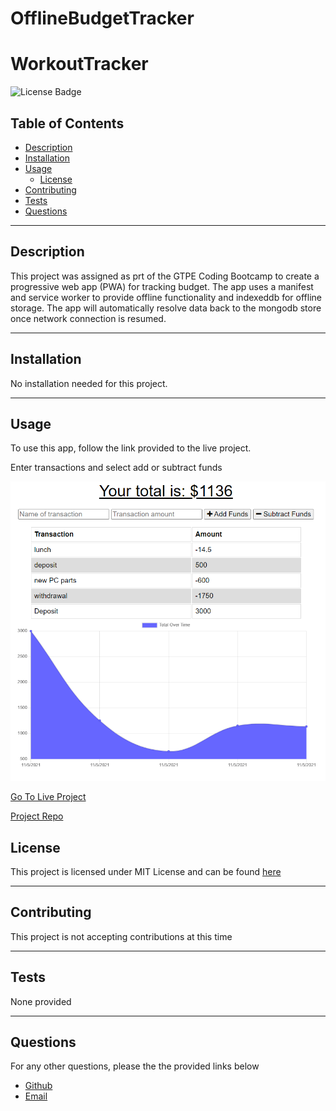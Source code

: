 # OfflineBudgetTracker
# WorkoutTracker
![License Badge](https://img.shields.io/badge/License-MIT-green)

## Table of Contents
* [Description](#description)
* [Installation](#installation)
* [Usage](#usage)
  * [License](#license) 
* [Contributing](#contributing)
* [Tests](#tests)
* [Questions](#questions)

----

## Description
This project was assigned as prt of the GTPE Coding Bootcamp to create a progressive web app (PWA) for tracking budget.
The app uses a manifest and service worker to provide offline functionality and indexeddb for offline storage. The app will automatically resolve data back to the mongodb store once network connection is resumed.

----

## Installation
No installation needed for this project.

----

## Usage
To use this app, follow the link provided to the live project.

Enter transactions and select  add or subtract funds




![Home Screen](./screenshots/homescreen.png)




[Go To Live Project](https://offlinebudgettracker87.herokuapp.com/)

[Project Repo](https://github.com/BerlicTheHunter/OfflineBudgetTracker)


## License
This project is licensed under MIT License and can be found [here](./LICENSE)


----

## Contributing
This project is not accepting contributions at this time

----

## Tests
None provided

----

## Questions
For any other questions, please the the provided links below
* [Github](https://github.com/BerlicTheHunter)
* [Email](mailto:bsorrell3@gmail.com)

